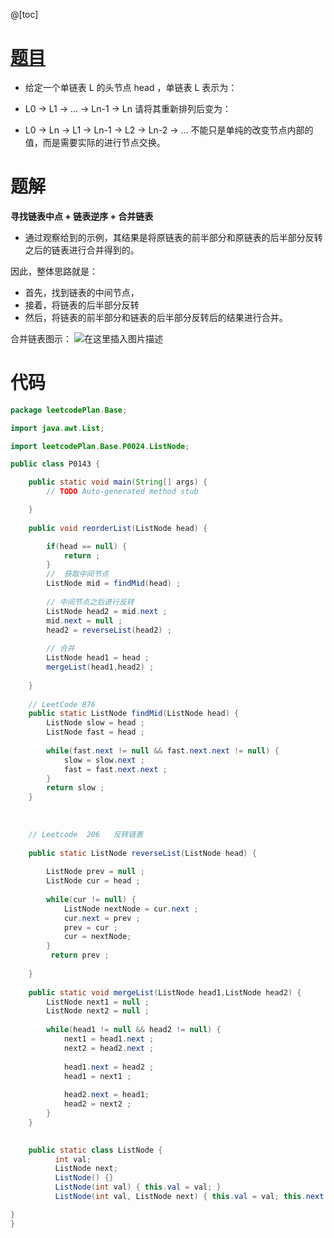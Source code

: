 ﻿@[toc]
# [题目](https://leetcode-cn.com/problems/reorder-list/) 

- 给定一个单链表 L 的头节点 head ，单链表 L 表示为：

 - L0 → L1 → … → Ln-1 → Ln 
请将其重新排列后变为：

- L0 → Ln → L1 → Ln-1 → L2 → Ln-2 → …
不能只是单纯的改变节点内部的值，而是需要实际的进行节点交换。

# 题解
**寻找链表中点 + 链表逆序 + 合并链表**

- 通过观察给到的示例，其结果是将原链表的前半部分和原链表的后半部分反转之后的链表进行合并得到的。

因此，整体思路就是：

- 首先，找到链表的中间节点， 
- 接着，将链表的后半部分反转 
- 然后，将链表的前半部分和链表的后半部分反转后的结果进行合并。

 
合并链表图示：
![在这里插入图片描述](https://img-blog.csdnimg.cn/73b7c45f612d4e0f8cc966dbf6cceae4.png?x-oss-process=image/watermark,type_ZHJvaWRzYW5zZmFsbGJhY2s,shadow_50,text_Q1NETiBAUXVhbnR1bVlvdQ==,size_20,color_FFFFFF,t_70,g_se,x_16)
# 代码

```java
package leetcodePlan.Base;

import java.awt.List;

import leetcodePlan.Base.P0024.ListNode;

public class P0143 {

	public static void main(String[] args) {
		// TODO Auto-generated method stub

	}
	
    public void reorderList(ListNode head) {

    	if(head == null) {
    		return ;
    	}
    	//  获取中间节点
    	ListNode mid = findMid(head) ;
    	
    	// 中间节点之后进行反转
    	ListNode head2 = mid.next ;
    	mid.next = null ;
    	head2 = reverseList(head2) ;
    	
    	// 合并
    	ListNode head1 = head ;
    	mergeList(head1,head2) ;
    
    }
    
    // LeetCode 876
    public static ListNode findMid(ListNode head) {
    	ListNode slow = head ;
    	ListNode fast = head ;
    	
    	while(fast.next != null && fast.next.next != null) {
    	    slow = slow.next ;
    	    fast = fast.next.next ;
    	}
    	return slow ;
    }
    
    
   
    // Leetcode  206   反转链表
    
    public static ListNode reverseList(ListNode head) {
         
    	ListNode prev = null ;
    	ListNode cur = head ;
    	
    	while(cur != null) {
    		ListNode nextNode = cur.next ;
    		cur.next = prev ;
    		prev = cur ;
    		cur = nextNode;
    	}
         return prev ;
    	
    }
    
    public static void mergeList(ListNode head1,ListNode head2) {
    	ListNode next1 = null ;
    	ListNode next2 = null ;
    	
    	while(head1 != null && head2 != null) {
    		next1 = head1.next ;
    		next2 = head2.next ;
    		
    		head1.next = head2 ;
    		head1 = next1 ;
    		
    		head2.next = head1;
    		head2 = next2 ;
    	}
    }

    
    public static class ListNode {
	      int val;
	      ListNode next;
	      ListNode() {}
	      ListNode(int val) { this.val = val; }
	      ListNode(int val, ListNode next) { this.val = val; this.next = next; }

}
}

```

